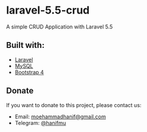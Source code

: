 # laravel-5.5-crud
A simple CRUD Application with Laravel 5.5

## Built with:
* [Laravel](https://laravel.com/)
* [MySQL](https://www.mysql.com/)
* [Bootstrap 4](https://v4-alpha.getbootstrap.com/)

## Donate

If you want to donate to this project, please contact us:

- Email: moehammadhanif@gmail.com
- Telegram: [@hanifmu](https://t.me/hanifmu)
